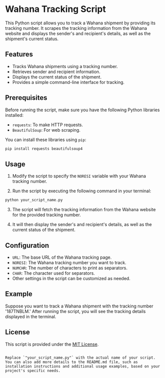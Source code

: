 # Wahana Tracking Script

This Python script allows you to track a Wahana shipment by providing its tracking number. It scrapes the tracking information from the Wahana website and displays the sender's and recipient's details, as well as the shipment's current status.

## Features

- Tracks Wahana shipments using a tracking number.
- Retrieves sender and recipient information.
- Displays the current status of the shipment.
- Provides a simple command-line interface for tracking.

## Prerequisites

Before running the script, make sure you have the following Python libraries installed:

- `requests`: To make HTTP requests.
- `BeautifulSoup`: For web scraping.

You can install these libraries using `pip`:

```bash
pip install requests beautifulsoup4
```

## Usage

1. Modify the script to specify the `NORESI` variable with your Wahana tracking number.

2. Run the script by executing the following command in your terminal:

```bash
python your_script_name.py
```

3. The script will fetch the tracking information from the Wahana website for the provided tracking number.

4. It will then display the sender's and recipient's details, as well as the current status of the shipment.

## Configuration

- `URL`: The base URL of the Wahana tracking page.
- `NORESI`: The Wahana tracking number you want to track.
- `NUMCHR`: The number of characters to print as separators.
- `CHAR`: The character used for separators.
- Other settings in the script can be customized as needed.

## Example

Suppose you want to track a Wahana shipment with the tracking number '187TNBLM.' After running the script, you will see the tracking details displayed in the terminal.

## License

This script is provided under the [MIT License](LICENSE).
```

Replace `"your_script_name.py"` with the actual name of your script. You can also add more details to the README.md file, such as installation instructions and additional usage examples, based on your project's specific needs.
